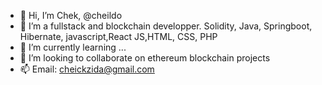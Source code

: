- 👋 Hi, I’m Chek, @cheildo
- 👀 I’m a fullstack and blockchain developper. Solidity, Java, Springboot, Hibernate, javascript,React JS,HTML, CSS, PHP
- 🌱 I’m currently learning ...
- 💞️ I’m looking to collaborate on ethereum blockchain projects
- 📫 Email: cheickzida@gmail.com

<!---
cheildo/cheildo is a ✨ special ✨ repository because its `README.md` (this file) appears on your GitHub profile.
You can click the Preview link to take a look at your changes.
--->
